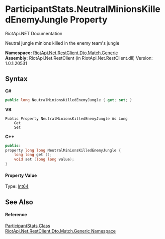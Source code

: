 # ParticipantStats.NeutralMinionsKilledEnemyJungle Property 
RiotApi.NET Documentation 

Neutral jungle minions killed in the enemy team's jungle

**Namespace:**&nbsp;<a href="f4767f78-ec21-8fc9-5619-34d53bfe8e2e">RiotApi.Net.RestClient.Dto.Match.Generic</a><br />**Assembly:**&nbsp;RiotApi.Net.RestClient (in RiotApi.Net.RestClient.dll) Version: 1.0.1.20531

## Syntax

**C#**<br />
``` C#
public long NeutralMinionsKilledEnemyJungle { get; set; }
```

**VB**<br />
``` VB
Public Property NeutralMinionsKilledEnemyJungle As Long
	Get
	Set
```

**C++**<br />
``` C++
public:
property long long NeutralMinionsKilledEnemyJungle {
	long long get ();
	void set (long long value);
}
```


#### Property Value
Type: <a href="http://msdn2.microsoft.com/en-us/library/6yy583ek" target="_blank">Int64</a>

## See Also


#### Reference
<a href="6cf2da61-4838-9779-c9d7-28ca3301a6e2">ParticipantStats Class</a><br /><a href="f4767f78-ec21-8fc9-5619-34d53bfe8e2e">RiotApi.Net.RestClient.Dto.Match.Generic Namespace</a><br />